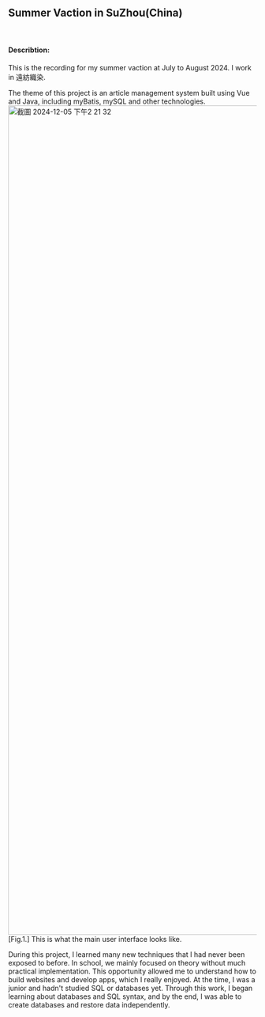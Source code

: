 ## Summer Vaction in SuZhou(China)
<br>

#### Describtion: 
This is the recording for my summer vaction at July to August 2024. I work in 遠紡織染.

The theme of this project is an article management system built using Vue and Java, including myBatis, mySQL and other technologies.
<img width="1678" alt="截圖 2024-12-05 下午2 21 32" src="https://github.com/user-attachments/assets/ae15b046-291b-49c1-a751-9d890a5b704c">
[Fig.1.] This is what the main user interface looks like.

During this project, I learned many new techniques that I had never been exposed to before. In school, we mainly focused on theory without much practical implementation. This opportunity allowed me to understand how to build websites and develop apps, which I really enjoyed. At the time, I was a junior and hadn't studied SQL or databases yet. Through this work, I began learning about databases and SQL syntax, and by the end, I was able to create databases and restore data independently.
